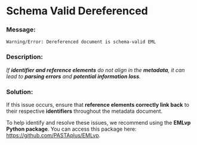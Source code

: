 # Schema Valid Dereferenced

### Message:

```
Warning/Error: Dereferenced document is schema-valid EML
```

### Description:

_If **identifier and reference elements** do not align in the **metadata**, it can lead to **parsing errors** and **potential information loss**._

### Solution:

If this issue occurs, ensure that **reference elements correctly link back** to their respective **identifiers** throughout the metadata document.

To help identify and resolve these issues, we recommend using the **EMLvp Python package**. You can access this package here: https://github.com/PASTAplus/EMLvp.
